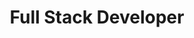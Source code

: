 ---
title: "Full Stack Developer"
company: "Digital Solutions Co."
location: "Istanbul, Turkey"
period: "2022 - 2023"
description: |
  - Developed and maintained multiple client projects using React and Node.js
  - Built RESTful APIs and integrated third-party services
  - Implemented authentication systems and payment gateways
  - Optimized database queries and improved application performance
  - Participated in client meetings and provided technical consultation
--- 
